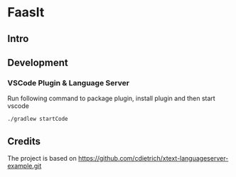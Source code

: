 # FaasIt

## Intro

## Development

### VSCode Plugin & Language Server

Run following command to package plugin, install plugin and then start vscode

```sh
./gradlew startCode
```

## Credits

The project is based on https://github.com/cdietrich/xtext-languageserver-example.git
